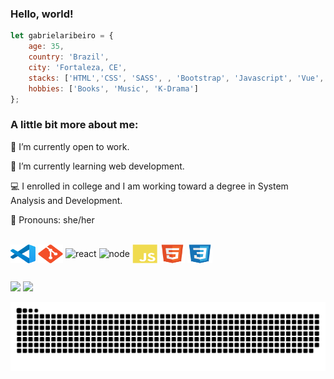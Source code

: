 ### Hello, world!

```javascript
let gabrielaribeiro = {
    age: 35,
    country: 'Brazil',
    city: 'Fortaleza, CE',
    stacks: ['HTML','CSS', 'SASS', , 'Bootstrap', 'Javascript', 'Vue', 'React', 'Node JS'],
    hobbies: ['Books', 'Music', 'K-Drama']
};
```

<h3>A little bit more about me:</h3>

<p align="left">
    🔭 I’m currently open to work.
</p>
<p align="left">
    🌱 I’m currently learning web development.
</p>
<p align="left">
    💻  I enrolled in college and I am working toward a degree in System Analysis and Development.
</p>
<p align="left">
    🌼 Pronouns: she/her
</p>

 <div style="display: inline_block"><br>
 <img align="center" alt="vscode" height="30" width="40" src="https://raw.githubusercontent.com/devicons/devicon/9f4f5cdb393299a81125eb5127929ea7bfe42889/icons/vscode/vscode-original.svg">
 <img align="center" alt="git" title="Git" height="30" width="40" src="https://raw.githubusercontent.com/devicons/devicon/9f4f5cdb393299a81125eb5127929ea7bfe42889/icons/git/git-plain.svg">
  <img align="center" alt="react" title="ReactJs" height="30" width="47" src="https://seeklogo.com/images/R/react-logo-7B3CE81517-seeklogo.com.png">
   <img align="center" alt="node" title="NodeJs" height="30" width="27" src="https://seeklogo.com/images/N/nodejs-logo-FBE122E377-seeklogo.com.png">
  <img align="center" alt="Js" height="30" width="40" src="https://raw.githubusercontent.com/devicons/devicon/master/icons/javascript/javascript-plain.svg">
  <img align="center" alt="HTML" height="30" width="40" src="https://raw.githubusercontent.com/devicons/devicon/master/icons/html5/html5-original.svg">
  <img align="center" alt="CSS" height="30" width="40" src="https://raw.githubusercontent.com/devicons/devicon/master/icons/css3/css3-original.svg">
</div>

  
  ##
  
  <div>
  <a href = "mailto:mrsribeirogabriela@gmail.com"><img src="https://img.shields.io/badge/-Gmail-%23333?style=for-the-badge&logo=gmail&logoColor=white" target="_blank"></a>
  <a href="https://www.linkedin.com/in/mrsribeirogabriela/" target="_blank"><img src="https://img.shields.io/badge/-LinkedIn-%230077B5?style=for-the-badge&logo=linkedin&logoColor=white" target="_blank"></a> 
    
  
  ![Snake animation](https://github.com/MrsRibeiroGabriela/mrsribeirogabriela/blob/output/github-contribution-grid-snake.svg)
  </div>
  
  <p align="center"> 
